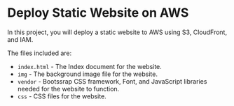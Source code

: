# Deploy Static Website on AWS

In this project, you will deploy a static website to AWS using S3, CloudFront, and IAM.

The files included are: 

* `index.html` - The Index document for the website.
* `img` - The background image file for the website.
* `vendor` - Bootssrap CSS framework, Font, and JavaScript libraries needed for the website to function.
* `css` - CSS files for the website.


